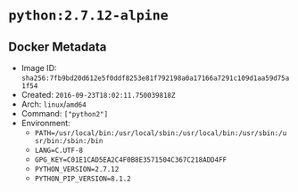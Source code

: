 # `python:2.7.12-alpine`

## Docker Metadata

- Image ID: `sha256:7fb9bd20d612e5f0ddf8253e81f792198a0a17166a7291c109d1aa59d75a1f54`
- Created: `2016-09-23T18:02:11.750039818Z`
- Arch: `linux`/`amd64`
- Command: `["python2"]`
- Environment:
  - `PATH=/usr/local/bin:/usr/local/sbin:/usr/local/bin:/usr/sbin:/usr/bin:/sbin:/bin`
  - `LANG=C.UTF-8`
  - `GPG_KEY=C01E1CAD5EA2C4F0B8E3571504C367C218ADD4FF`
  - `PYTHON_VERSION=2.7.12`
  - `PYTHON_PIP_VERSION=8.1.2`

